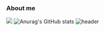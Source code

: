 ### About me
<img src="https://img.shields.io/badge/Python-3766AB?style=flat-square&logo=Python&logoColor=white"/></a>
![Anurag's GitHub stats](https://github-readme-stats.vercel.app/api?username=simjaein&show_icons=true&theme=radical)
![header](https://capsule-render.vercel.app/api?type=Waving&color=auto&height=10&section=header&text=JAEIN'S%20github!&fontSize=30)

